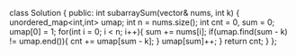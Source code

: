 class Solution {
public:
int subarraySum(vector<int>& nums, int k) {
unordered_map<int,int> umap;
int n = nums.size();
int cnt = 0, sum = 0;
umap[0] = 1;
for(int i = 0; i < n; i++){
sum += nums[i];
if(umap.find(sum - k) != umap.end()){
cnt += umap[sum - k];
}
umap[sum]++;
}
return cnt;
}
};